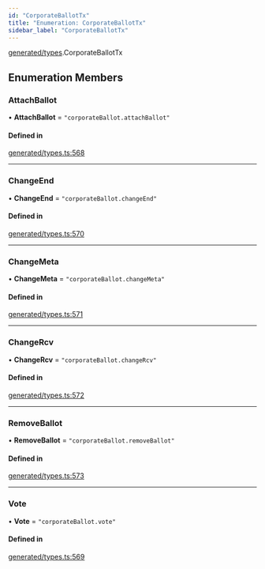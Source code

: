 ```yaml
---
id: "CorporateBallotTx"
title: "Enumeration: CorporateBallotTx"
sidebar_label: "CorporateBallotTx"
---
```


[generated/types](../../../../modules/Generated/Types/Types.md).CorporateBallotTx

## Enumeration Members

### AttachBallot

• **AttachBallot** = ``"corporateBallot.attachBallot"``

#### Defined in

[generated/types.ts:568](https://github.com/PolymeshAssociation/polymesh-sdk/blob/95e180d2/src/generated/types.ts#L568)

___

### ChangeEnd

• **ChangeEnd** = ``"corporateBallot.changeEnd"``

#### Defined in

[generated/types.ts:570](https://github.com/PolymeshAssociation/polymesh-sdk/blob/95e180d2/src/generated/types.ts#L570)

___

### ChangeMeta

• **ChangeMeta** = ``"corporateBallot.changeMeta"``

#### Defined in

[generated/types.ts:571](https://github.com/PolymeshAssociation/polymesh-sdk/blob/95e180d2/src/generated/types.ts#L571)

___

### ChangeRcv

• **ChangeRcv** = ``"corporateBallot.changeRcv"``

#### Defined in

[generated/types.ts:572](https://github.com/PolymeshAssociation/polymesh-sdk/blob/95e180d2/src/generated/types.ts#L572)

___

### RemoveBallot

• **RemoveBallot** = ``"corporateBallot.removeBallot"``

#### Defined in

[generated/types.ts:573](https://github.com/PolymeshAssociation/polymesh-sdk/blob/95e180d2/src/generated/types.ts#L573)

___

### Vote

• **Vote** = ``"corporateBallot.vote"``

#### Defined in

[generated/types.ts:569](https://github.com/PolymeshAssociation/polymesh-sdk/blob/95e180d2/src/generated/types.ts#L569)
